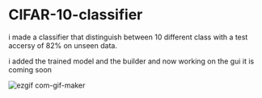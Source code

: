 # CIFAR-10-classifier
i made a classifier that distinguish between 10 different class with a test accersy of 82% on unseen data.

i added the trained model and the builder and now working on the gui it is coming soon

![ezgif com-gif-maker](https://user-images.githubusercontent.com/57813196/97802433-60b16080-1c54-11eb-8042-31dbedf416c7.gif)


